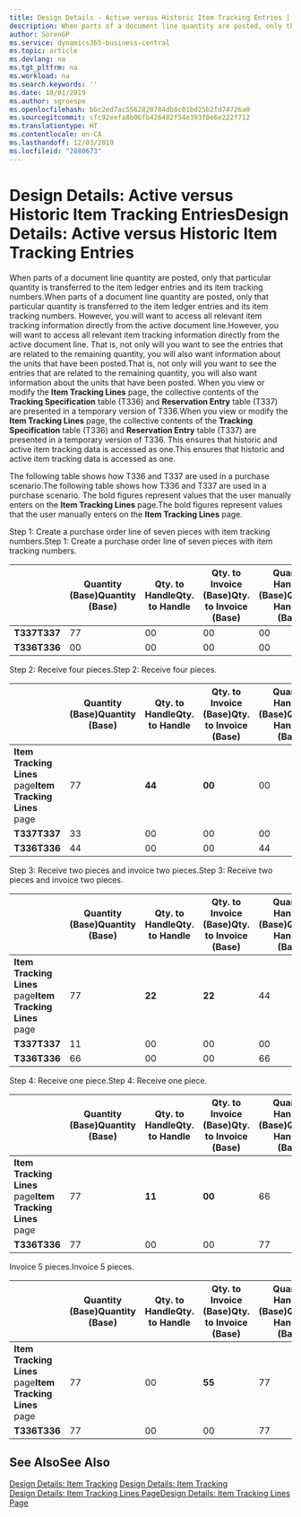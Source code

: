 ```yaml
---
title: Design Details - Active versus Historic Item Tracking Entries | Microsoft Docs
description: When parts of a document line quantity are posted, only that particular quantity is transferred to the item ledger entries and its item tracking numbers. However, you will want to access all relevant item tracking information directly from the active document line. That is, not only will you want to see the entries that are related to the remaining quantity, you will also want information about the units that have been posted. When you view or modify the **Item Tracking Lines** page, the collective contents of the **Tracking Specification** table (T336) and **Reservation Entry** table (T337) are presented in a temporary version of T336. This ensures that historic and active item tracking data is accessed as one.
author: SorenGP
ms.service: dynamics365-business-central
ms.topic: article
ms.devlang: na
ms.tgt_pltfrm: na
ms.workload: na
ms.search.keywords: ''
ms.date: 10/01/2019
ms.author: sgroespe
ms.openlocfilehash: bbc2ed7ac5562820784db8c01bd25b2fd74726a0
ms.sourcegitcommit: cfc92eefa8b06fb426482f54e393f0e6e222f712
ms.translationtype: HT
ms.contentlocale: en-CA
ms.lasthandoff: 12/03/2019
ms.locfileid: "2880673"
---
```

# <a name="design-details-active-versus-historic-item-tracking-entries"></a><span data-ttu-id="df4b2-107">Design Details: Active versus Historic Item Tracking Entries</span><span class="sxs-lookup"><span data-stu-id="df4b2-107">Design Details: Active versus Historic Item Tracking Entries</span></span>
<span data-ttu-id="df4b2-108">When parts of a document line quantity are posted, only that particular quantity is transferred to the item ledger entries and its item tracking numbers.</span><span class="sxs-lookup"><span data-stu-id="df4b2-108">When parts of a document line quantity are posted, only that particular quantity is transferred to the item ledger entries and its item tracking numbers.</span></span> <span data-ttu-id="df4b2-109">However, you will want to access all relevant item tracking information directly from the active document line.</span><span class="sxs-lookup"><span data-stu-id="df4b2-109">However, you will want to access all relevant item tracking information directly from the active document line.</span></span> <span data-ttu-id="df4b2-110">That is, not only will you want to see the entries that are related to the remaining quantity, you will also want information about the units that have been posted.</span><span class="sxs-lookup"><span data-stu-id="df4b2-110">That is, not only will you want to see the entries that are related to the remaining quantity, you will also want information about the units that have been posted.</span></span> <span data-ttu-id="df4b2-111">When you view or modify the **Item Tracking Lines** page, the collective contents of the **Tracking Specification** table (T336) and **Reservation Entry** table (T337) are presented in a temporary version of T336.</span><span class="sxs-lookup"><span data-stu-id="df4b2-111">When you view or modify the **Item Tracking Lines** page, the collective contents of the **Tracking Specification** table (T336) and **Reservation Entry** table (T337) are presented in a temporary version of T336.</span></span> <span data-ttu-id="df4b2-112">This ensures that historic and active item tracking data is accessed as one.</span><span class="sxs-lookup"><span data-stu-id="df4b2-112">This ensures that historic and active item tracking data is accessed as one.</span></span>  

 <span data-ttu-id="df4b2-113">The following table shows how T336 and T337 are used in a purchase scenario.</span><span class="sxs-lookup"><span data-stu-id="df4b2-113">The following table shows how T336 and T337 are used in a purchase scenario.</span></span> <span data-ttu-id="df4b2-114">The bold figures represent values that the user manually enters on the **Item Tracking Lines** page.</span><span class="sxs-lookup"><span data-stu-id="df4b2-114">The bold figures represent values that the user manually enters on the **Item Tracking Lines** page.</span></span>  

 <span data-ttu-id="df4b2-115">Step 1: Create a purchase order line of seven pieces with item tracking numbers.</span><span class="sxs-lookup"><span data-stu-id="df4b2-115">Step 1: Create a purchase order line of seven pieces with item tracking numbers.</span></span>  

||<span data-ttu-id="df4b2-116">**Quantity (Base)**</span><span class="sxs-lookup"><span data-stu-id="df4b2-116">**Quantity (Base)**</span></span>|<span data-ttu-id="df4b2-117">**Qty. to Handle**</span><span class="sxs-lookup"><span data-stu-id="df4b2-117">**Qty. to Handle**</span></span>|<span data-ttu-id="df4b2-118">**Qty. to Invoice (Base)**</span><span class="sxs-lookup"><span data-stu-id="df4b2-118">**Qty. to Invoice (Base)**</span></span>|<span data-ttu-id="df4b2-119">**Quantity Handled (Base)**</span><span class="sxs-lookup"><span data-stu-id="df4b2-119">**Quantity Handled (Base)**</span></span>|<span data-ttu-id="df4b2-120">**Quantity Invoiced (Base)**</span><span class="sxs-lookup"><span data-stu-id="df4b2-120">**Quantity Invoiced (Base)**</span></span>|  
|-|----------------------------------------------|--------------------------------------------|------------------------------------------------------|-------------------------------------------------------|--------------------------------------------------------|  
|<span data-ttu-id="df4b2-121">**T337**</span><span class="sxs-lookup"><span data-stu-id="df4b2-121">**T337**</span></span>|<span data-ttu-id="df4b2-122">7</span><span class="sxs-lookup"><span data-stu-id="df4b2-122">7</span></span>|<span data-ttu-id="df4b2-123">0</span><span class="sxs-lookup"><span data-stu-id="df4b2-123">0</span></span>|<span data-ttu-id="df4b2-124">0</span><span class="sxs-lookup"><span data-stu-id="df4b2-124">0</span></span>|<span data-ttu-id="df4b2-125">0</span><span class="sxs-lookup"><span data-stu-id="df4b2-125">0</span></span>|<span data-ttu-id="df4b2-126">0</span><span class="sxs-lookup"><span data-stu-id="df4b2-126">0</span></span>|  
|<span data-ttu-id="df4b2-127">**T336**</span><span class="sxs-lookup"><span data-stu-id="df4b2-127">**T336**</span></span>|<span data-ttu-id="df4b2-128">0</span><span class="sxs-lookup"><span data-stu-id="df4b2-128">0</span></span>|<span data-ttu-id="df4b2-129">0</span><span class="sxs-lookup"><span data-stu-id="df4b2-129">0</span></span>|<span data-ttu-id="df4b2-130">0</span><span class="sxs-lookup"><span data-stu-id="df4b2-130">0</span></span>|<span data-ttu-id="df4b2-131">0</span><span class="sxs-lookup"><span data-stu-id="df4b2-131">0</span></span>|<span data-ttu-id="df4b2-132">0</span><span class="sxs-lookup"><span data-stu-id="df4b2-132">0</span></span>|  

 <span data-ttu-id="df4b2-133">Step 2: Receive four pieces.</span><span class="sxs-lookup"><span data-stu-id="df4b2-133">Step 2: Receive four pieces.</span></span>  

||<span data-ttu-id="df4b2-134">**Quantity (Base)**</span><span class="sxs-lookup"><span data-stu-id="df4b2-134">**Quantity (Base)**</span></span>|<span data-ttu-id="df4b2-135">**Qty. to Handle**</span><span class="sxs-lookup"><span data-stu-id="df4b2-135">**Qty. to Handle**</span></span>|<span data-ttu-id="df4b2-136">**Qty. to Invoice (Base)**</span><span class="sxs-lookup"><span data-stu-id="df4b2-136">**Qty. to Invoice (Base)**</span></span>|<span data-ttu-id="df4b2-137">**Quantity Handled (Base)**</span><span class="sxs-lookup"><span data-stu-id="df4b2-137">**Quantity Handled (Base)**</span></span>|<span data-ttu-id="df4b2-138">**Quantity Invoiced (Base)**</span><span class="sxs-lookup"><span data-stu-id="df4b2-138">**Quantity Invoiced (Base)**</span></span>|  
|-|----------------------------------------------|--------------------------------------------|------------------------------------------------------|-------------------------------------------------------|--------------------------------------------------------|  
|<span data-ttu-id="df4b2-139">**Item Tracking Lines** page</span><span class="sxs-lookup"><span data-stu-id="df4b2-139">**Item Tracking Lines** page</span></span>|<span data-ttu-id="df4b2-140">7</span><span class="sxs-lookup"><span data-stu-id="df4b2-140">7</span></span>|<span data-ttu-id="df4b2-141">**4**</span><span class="sxs-lookup"><span data-stu-id="df4b2-141">**4**</span></span>|<span data-ttu-id="df4b2-142">**0**</span><span class="sxs-lookup"><span data-stu-id="df4b2-142">**0**</span></span>|<span data-ttu-id="df4b2-143">0</span><span class="sxs-lookup"><span data-stu-id="df4b2-143">0</span></span>|<span data-ttu-id="df4b2-144">0</span><span class="sxs-lookup"><span data-stu-id="df4b2-144">0</span></span>|  
|<span data-ttu-id="df4b2-145">**T337**</span><span class="sxs-lookup"><span data-stu-id="df4b2-145">**T337**</span></span>|<span data-ttu-id="df4b2-146">3</span><span class="sxs-lookup"><span data-stu-id="df4b2-146">3</span></span>|<span data-ttu-id="df4b2-147">0</span><span class="sxs-lookup"><span data-stu-id="df4b2-147">0</span></span>|<span data-ttu-id="df4b2-148">0</span><span class="sxs-lookup"><span data-stu-id="df4b2-148">0</span></span>|<span data-ttu-id="df4b2-149">0</span><span class="sxs-lookup"><span data-stu-id="df4b2-149">0</span></span>|<span data-ttu-id="df4b2-150">0</span><span class="sxs-lookup"><span data-stu-id="df4b2-150">0</span></span>|  
|<span data-ttu-id="df4b2-151">**T336**</span><span class="sxs-lookup"><span data-stu-id="df4b2-151">**T336**</span></span>|<span data-ttu-id="df4b2-152">4</span><span class="sxs-lookup"><span data-stu-id="df4b2-152">4</span></span>|<span data-ttu-id="df4b2-153">0</span><span class="sxs-lookup"><span data-stu-id="df4b2-153">0</span></span>|<span data-ttu-id="df4b2-154">0</span><span class="sxs-lookup"><span data-stu-id="df4b2-154">0</span></span>|<span data-ttu-id="df4b2-155">4</span><span class="sxs-lookup"><span data-stu-id="df4b2-155">4</span></span>|<span data-ttu-id="df4b2-156">0</span><span class="sxs-lookup"><span data-stu-id="df4b2-156">0</span></span>|  

 <span data-ttu-id="df4b2-157">Step 3: Receive two pieces and invoice two pieces.</span><span class="sxs-lookup"><span data-stu-id="df4b2-157">Step 3: Receive two pieces and invoice two pieces.</span></span>  

||<span data-ttu-id="df4b2-158">**Quantity (Base)**</span><span class="sxs-lookup"><span data-stu-id="df4b2-158">**Quantity (Base)**</span></span>|<span data-ttu-id="df4b2-159">**Qty. to Handle**</span><span class="sxs-lookup"><span data-stu-id="df4b2-159">**Qty. to Handle**</span></span>|<span data-ttu-id="df4b2-160">**Qty. to Invoice (Base)**</span><span class="sxs-lookup"><span data-stu-id="df4b2-160">**Qty. to Invoice (Base)**</span></span>|<span data-ttu-id="df4b2-161">**Quantity Handled (Base)**</span><span class="sxs-lookup"><span data-stu-id="df4b2-161">**Quantity Handled (Base)**</span></span>|<span data-ttu-id="df4b2-162">**Quantity Invoiced (Base)**</span><span class="sxs-lookup"><span data-stu-id="df4b2-162">**Quantity Invoiced (Base)**</span></span>|  
|-|----------------------------------------------|--------------------------------------------|------------------------------------------------------|-------------------------------------------------------|--------------------------------------------------------|  
|<span data-ttu-id="df4b2-163">**Item Tracking Lines** page</span><span class="sxs-lookup"><span data-stu-id="df4b2-163">**Item Tracking Lines** page</span></span>|<span data-ttu-id="df4b2-164">7</span><span class="sxs-lookup"><span data-stu-id="df4b2-164">7</span></span>|<span data-ttu-id="df4b2-165">**2**</span><span class="sxs-lookup"><span data-stu-id="df4b2-165">**2**</span></span>|<span data-ttu-id="df4b2-166">**2**</span><span class="sxs-lookup"><span data-stu-id="df4b2-166">**2**</span></span>|<span data-ttu-id="df4b2-167">4</span><span class="sxs-lookup"><span data-stu-id="df4b2-167">4</span></span>|<span data-ttu-id="df4b2-168">0</span><span class="sxs-lookup"><span data-stu-id="df4b2-168">0</span></span>|  
|<span data-ttu-id="df4b2-169">**T337**</span><span class="sxs-lookup"><span data-stu-id="df4b2-169">**T337**</span></span>|<span data-ttu-id="df4b2-170">1</span><span class="sxs-lookup"><span data-stu-id="df4b2-170">1</span></span>|<span data-ttu-id="df4b2-171">0</span><span class="sxs-lookup"><span data-stu-id="df4b2-171">0</span></span>|<span data-ttu-id="df4b2-172">0</span><span class="sxs-lookup"><span data-stu-id="df4b2-172">0</span></span>|<span data-ttu-id="df4b2-173">0</span><span class="sxs-lookup"><span data-stu-id="df4b2-173">0</span></span>|<span data-ttu-id="df4b2-174">0</span><span class="sxs-lookup"><span data-stu-id="df4b2-174">0</span></span>|  
|<span data-ttu-id="df4b2-175">**T336**</span><span class="sxs-lookup"><span data-stu-id="df4b2-175">**T336**</span></span>|<span data-ttu-id="df4b2-176">6</span><span class="sxs-lookup"><span data-stu-id="df4b2-176">6</span></span>|<span data-ttu-id="df4b2-177">0</span><span class="sxs-lookup"><span data-stu-id="df4b2-177">0</span></span>|<span data-ttu-id="df4b2-178">0</span><span class="sxs-lookup"><span data-stu-id="df4b2-178">0</span></span>|<span data-ttu-id="df4b2-179">6</span><span class="sxs-lookup"><span data-stu-id="df4b2-179">6</span></span>|<span data-ttu-id="df4b2-180">2</span><span class="sxs-lookup"><span data-stu-id="df4b2-180">2</span></span>|  

 <span data-ttu-id="df4b2-181">Step 4: Receive one piece.</span><span class="sxs-lookup"><span data-stu-id="df4b2-181">Step 4: Receive one piece.</span></span>  

||<span data-ttu-id="df4b2-182">**Quantity (Base)**</span><span class="sxs-lookup"><span data-stu-id="df4b2-182">**Quantity (Base)**</span></span>|<span data-ttu-id="df4b2-183">**Qty. to Handle**</span><span class="sxs-lookup"><span data-stu-id="df4b2-183">**Qty. to Handle**</span></span>|<span data-ttu-id="df4b2-184">**Qty. to Invoice (Base)**</span><span class="sxs-lookup"><span data-stu-id="df4b2-184">**Qty. to Invoice (Base)**</span></span>|<span data-ttu-id="df4b2-185">**Quantity Handled (Base)**</span><span class="sxs-lookup"><span data-stu-id="df4b2-185">**Quantity Handled (Base)**</span></span>|<span data-ttu-id="df4b2-186">**Quantity Invoiced (Base)**</span><span class="sxs-lookup"><span data-stu-id="df4b2-186">**Quantity Invoiced (Base)**</span></span>|  
|-|----------------------------------------------|--------------------------------------------|------------------------------------------------------|-------------------------------------------------------|--------------------------------------------------------|  
|<span data-ttu-id="df4b2-187">**Item Tracking Lines** page</span><span class="sxs-lookup"><span data-stu-id="df4b2-187">**Item Tracking Lines** page</span></span>|<span data-ttu-id="df4b2-188">7</span><span class="sxs-lookup"><span data-stu-id="df4b2-188">7</span></span>|<span data-ttu-id="df4b2-189">**1**</span><span class="sxs-lookup"><span data-stu-id="df4b2-189">**1**</span></span>|<span data-ttu-id="df4b2-190">**0**</span><span class="sxs-lookup"><span data-stu-id="df4b2-190">**0**</span></span>|<span data-ttu-id="df4b2-191">6</span><span class="sxs-lookup"><span data-stu-id="df4b2-191">6</span></span>|<span data-ttu-id="df4b2-192">2</span><span class="sxs-lookup"><span data-stu-id="df4b2-192">2</span></span>|  
|<span data-ttu-id="df4b2-193">**T336**</span><span class="sxs-lookup"><span data-stu-id="df4b2-193">**T336**</span></span>|<span data-ttu-id="df4b2-194">7</span><span class="sxs-lookup"><span data-stu-id="df4b2-194">7</span></span>|<span data-ttu-id="df4b2-195">0</span><span class="sxs-lookup"><span data-stu-id="df4b2-195">0</span></span>|<span data-ttu-id="df4b2-196">0</span><span class="sxs-lookup"><span data-stu-id="df4b2-196">0</span></span>|<span data-ttu-id="df4b2-197">7</span><span class="sxs-lookup"><span data-stu-id="df4b2-197">7</span></span>|<span data-ttu-id="df4b2-198">2</span><span class="sxs-lookup"><span data-stu-id="df4b2-198">2</span></span>|  

 <span data-ttu-id="df4b2-199">Invoice 5 pieces.</span><span class="sxs-lookup"><span data-stu-id="df4b2-199">Invoice 5 pieces.</span></span>  

||<span data-ttu-id="df4b2-200">**Quantity (Base)**</span><span class="sxs-lookup"><span data-stu-id="df4b2-200">**Quantity (Base)**</span></span>|<span data-ttu-id="df4b2-201">**Qty. to Handle**</span><span class="sxs-lookup"><span data-stu-id="df4b2-201">**Qty. to Handle**</span></span>|<span data-ttu-id="df4b2-202">**Qty. to Invoice (Base)**</span><span class="sxs-lookup"><span data-stu-id="df4b2-202">**Qty. to Invoice (Base)**</span></span>|<span data-ttu-id="df4b2-203">**Quantity Handled (Base)**</span><span class="sxs-lookup"><span data-stu-id="df4b2-203">**Quantity Handled (Base)**</span></span>|<span data-ttu-id="df4b2-204">**Quantity Invoiced (Base)**</span><span class="sxs-lookup"><span data-stu-id="df4b2-204">**Quantity Invoiced (Base)**</span></span>|  
|-|----------------------------------------------|--------------------------------------------|------------------------------------------------------|-------------------------------------------------------|--------------------------------------------------------|  
|<span data-ttu-id="df4b2-205">**Item Tracking Lines** page</span><span class="sxs-lookup"><span data-stu-id="df4b2-205">**Item Tracking Lines** page</span></span>|<span data-ttu-id="df4b2-206">7</span><span class="sxs-lookup"><span data-stu-id="df4b2-206">7</span></span>|<span data-ttu-id="df4b2-207">0</span><span class="sxs-lookup"><span data-stu-id="df4b2-207">0</span></span>|<span data-ttu-id="df4b2-208">**5**</span><span class="sxs-lookup"><span data-stu-id="df4b2-208">**5**</span></span>|<span data-ttu-id="df4b2-209">7</span><span class="sxs-lookup"><span data-stu-id="df4b2-209">7</span></span>|<span data-ttu-id="df4b2-210">2</span><span class="sxs-lookup"><span data-stu-id="df4b2-210">2</span></span>|  
|<span data-ttu-id="df4b2-211">**T336**</span><span class="sxs-lookup"><span data-stu-id="df4b2-211">**T336**</span></span>|<span data-ttu-id="df4b2-212">7</span><span class="sxs-lookup"><span data-stu-id="df4b2-212">7</span></span>|<span data-ttu-id="df4b2-213">0</span><span class="sxs-lookup"><span data-stu-id="df4b2-213">0</span></span>|<span data-ttu-id="df4b2-214">0</span><span class="sxs-lookup"><span data-stu-id="df4b2-214">0</span></span>|<span data-ttu-id="df4b2-215">7</span><span class="sxs-lookup"><span data-stu-id="df4b2-215">7</span></span>|<span data-ttu-id="df4b2-216">7</span><span class="sxs-lookup"><span data-stu-id="df4b2-216">7</span></span>|  

## <a name="see-also"></a><span data-ttu-id="df4b2-217">See Also</span><span class="sxs-lookup"><span data-stu-id="df4b2-217">See Also</span></span>  
 <span data-ttu-id="df4b2-218">[Design Details: Item Tracking](design-details-item-tracking.md) </span><span class="sxs-lookup"><span data-stu-id="df4b2-218">[Design Details: Item Tracking](design-details-item-tracking.md) </span></span>  
 [<span data-ttu-id="df4b2-219">Design Details: Item Tracking Lines Page</span><span class="sxs-lookup"><span data-stu-id="df4b2-219">Design Details: Item Tracking Lines Page</span></span>](design-details-item-tracking-lines-window.md)
